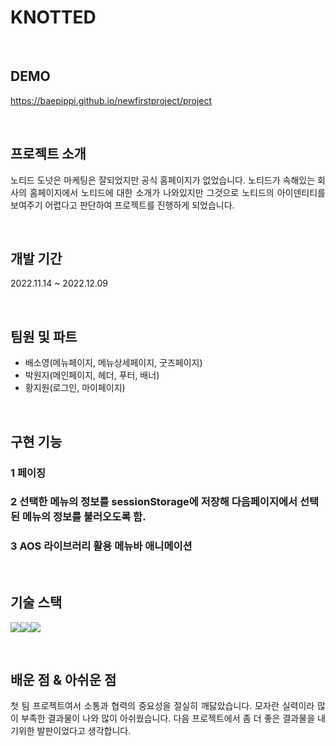 # KNOTTED

<br>

## DEMO

https://baepippi.github.io/newfirstproject/project

<br>

## 프로젝트 소개

<p align="justify">
노티드 도넛은 마케팅은 잘되었지만 공식 홈페이지가 없었습니다. 노티드가 속해있는 회사의 홈페이지에서 노티드에 대한 소개가 나와있지만 그것으로 노티드의 아이덴티티를 보여주기 어렵다고 판단하여 프로젝트를 진행하게 되었습니다.
</p>

<br>

## 개발 기간

<p align="justify">
2022.11.14 ~ 2022.12.09
</p>

<br>

## 팀원 및 파트

<ul>
<li> 배소영(메뉴페이지, 메뉴상세페이지, 굿즈페이지)</li>
<li>박원지(메인페이지, 헤더, 푸터, 배너)</li>
<li>황지원(로그인, 마이페이지)</li>
</ul>

<br>

## 구현 기능

### 1 페이징

### 2 선택한 메뉴의 정보를 sessionStorage에 저장해 다음페이지에서 선택된 메뉴의 정보를 불러오도록 함.

### 3 AOS 라이브러리 활용 메뉴바 애니메이션 

<br>

## 기술 스택

<img src="https://img.shields.io/badge/html5-E34F26?style=for-the-badge&logo=html5&logoColor=white"><img src="https://img.shields.io/badge/css-1572B6?style=for-the-badge&logo=css3&logoColor=white"><img src="https://img.shields.io/badge/javascript-F7DF1E?style=for-the-badge&logo=javascript&logoColor=black">

<br>

## 배운 점 & 아쉬운 점

<p align="justify">
첫 팀 프로젝트여서 소통과 협력의 중요성을 절실히 깨닳았습니다.
모자란 실력이라 많이 부족한 결과물이 나와 많이 아쉬웠습니다. 다음 프로젝트에서 좀 더 좋은 결과물을 내기위한 발판이었다고 생각합니다.
</p>

<br>

